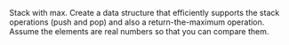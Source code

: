 Stack with max. Create a data structure that efficiently supports the stack operations (push and pop) and also a return-the-maximum operation. Assume the elements are real numbers so that you can compare them.
